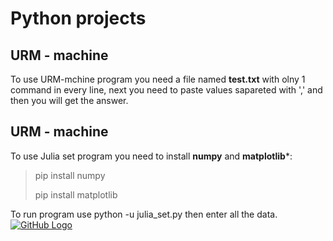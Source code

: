 # Python projects

## URM - machine
To use URM-mchine program you need a file named **test.txt** with olny 1 command in every line, next you need to paste values sapareted with ',' and then you will get the answer.
## URM - machine
To use Julia set program you need to install **numpy** and **matplotlib***: 
  >pip install numpy
  >
  >pip install matplotlib
  
To run program use python -u julia_set.py then enter all the data.
[![GitHub Logo](/images/logo.png)](https://github.com/)

